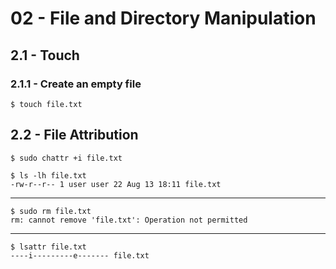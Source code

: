 # 02 - File and Directory Manipulation

## 2.1 - Touch

### 2.1.1 - Create an empty file

`$ touch file.txt`

## 2.2 -  File Attribution

`$ sudo chattr +i file.txt`

```
$ ls -lh file.txt
-rw-r--r-- 1 user user 22 Aug 13 18:11 file.txt
```

---

```
$ sudo rm file.txt
rm: cannot remove 'file.txt': Operation not permitted
```

---

```
$ lsattr file.txt
----i---------e------- file.txt
```